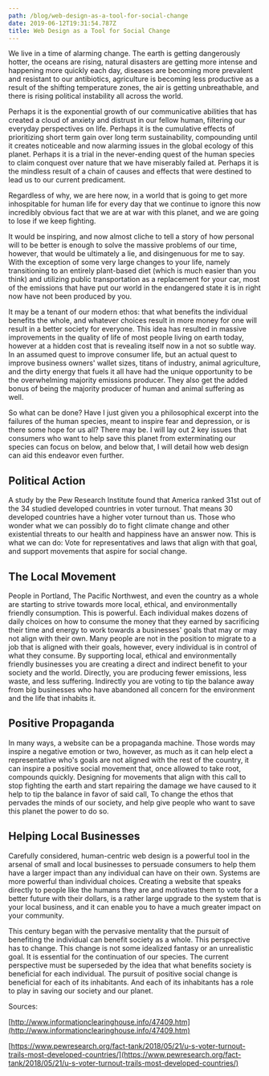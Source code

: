 ```yaml
---
path: /blog/web-design-as-a-tool-for-social-change
date: 2019-06-12T19:31:54.787Z
title: Web Design as a Tool for Social Change
---
```


We live in a time of alarming change. The earth is getting dangerously hotter, the oceans are rising, natural disasters are getting more intense and happening more quickly each day, diseases are becoming more prevalent and resistant to our antibiotics, agriculture is becoming less productive as a result of the shifting temperature zones, the air is getting unbreathable, and there is rising political instability all across the world.

Perhaps it is the exponential growth of our communicative abilities that has created a cloud of anxiety and distrust in our fellow human, filtering our everyday perspectives on life. Perhaps it is the cumulative effects of prioritizing short term gain over long term sustainability, compounding until it creates noticeable and now alarming issues in the global ecology of this planet. Perhaps it is a trial in the never-ending quest of the human species to claim conquest over nature that we have miserably failed at. Perhaps it is the mindless result of a chain of causes and effects that were destined to lead us to our current predicament.

Regardless of why, we are here now, in a world that is going to get more inhospitable for human life for every day that we continue to ignore this now incredibly obvious fact that we are at war with this planet, and we are going to lose if we keep fighting.

It would be inspiring, and now almost cliche to tell a story of how personal will to be better is enough to solve the massive problems of our time, however, that would be ultimately a lie, and disingenuous for me to say. With the exception of some very large changes to your life, namely transitioning to an entirely plant-based diet (which is much easier than you think) and utilizing public transportation as a replacement for your car, most of the emissions that have put our world in the endangered state it is in right now have not been produced by you.

It may be a tenant of our modern ethos: that what benefits the individual benefits the whole, and whatever choices result in more money for one will result in a better society for everyone. This idea has resulted in massive improvements in the quality of life of most people living on earth today, however at a hidden cost that is revealing itself now in a not so subtle way. In an assumed quest to improve consumer life, but an actual quest to improve business owners' wallet sizes, titans of industry, animal agriculture, and the dirty energy that fuels it all have had the unique opportunity to be the overwhelming majority emissions producer. They also get the added bonus of being the majority producer of human and animal suffering as well.

So what can be done? Have I just given you a philosophical excerpt into the failures of the human species, meant to inspire fear and depression, or is there some hope for us all? There may be. I will lay out 2 key issues that consumers who want to help save this planet from exterminating our species can focus on below, and below that, I will detail how web design can aid this endeavor even further.

## Political Action

A study by the Pew Research Institute found that America ranked 31st out of the 34 studied developed countries in voter turnout. That means 30 developed countries have a higher voter turnout than us. Those who wonder what we can possibly do to fight climate change and other existential threats to our health and happiness have an answer now. This is what we can do: Vote for representatives and laws that align with that goal, and support movements that aspire for social change.

## The Local Movement

People in Portland, The Pacific Northwest, and even the country as a whole are starting to strive towards more local, ethical, and environmentally friendly consumption. This is powerful. Each individual makes dozens of daily choices on how to consume the money that they earned by sacrificing their time and energy to work towards a businesses' goals that may or may not align with their own. Many people are not in the position to migrate to a job that is aligned with their goals, however, every individual is in control of what they consume. By supporting local, ethical and environmentally friendly businesses you are creating a direct and indirect benefit to your society and the world. Directly, you are producing fewer emissions, less waste, and less suffering. Indirectly you are voting to tip the balance away from big businesses who have abandoned all concern for the environment and the life that inhabits it.

## Positive Propaganda

In many ways, a website can be a propaganda machine. Those words may inspire a negative emotion or two, however, as much as it can help elect a representative who's goals are not aligned with the rest of the country, it can inspire a positive social movement that, once allowed to take root, compounds quickly. Designing for movements that align with this call to stop fighting the earth and start repairing the damage we have caused to it help to tip the balance in favor of said call, To change the ethos that pervades the minds of our society, and help give people who want to save this planet the power to do so.

## Helping Local Businesses

Carefully considered, human-centric web design is a powerful tool in the arsenal of small and local businesses to persuade consumers to help them have a larger impact than any individual can have on their own. Systems are more powerful than individual choices. Creating a website that speaks directly to people like the humans they are and motivates them to vote for a better future with their dollars, is a rather large upgrade to the system that is your local business, and it can enable you to have a much greater impact on your community.

This century began with the pervasive mentality that the pursuit of benefiting the individual can benefit society as a whole. This perspective has to change. This change is not some idealized fantasy or an unrealistic goal. It is essential for the continuation of our species. The current perspective must be superseded by the idea that what benefits society is beneficial for each individual. The pursuit of positive social change is beneficial for each of its inhabitants. And each of its inhabitants has a role to play in saving our society and our planet.

Sources:

[http://www.informationclearinghouse.info/47409.htm](http://www.informationclearinghouse.info/47409.htm)

[https://www.pewresearch.org/fact-tank/2018/05/21/u-s-voter-turnout-trails-most-developed-countries/](https://www.pewresearch.org/fact-tank/2018/05/21/u-s-voter-turnout-trails-most-developed-countries/)
